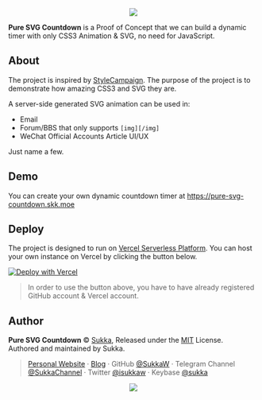 <div align="center">
  <img src="https://pure-svg-countdown.skk.moe/timer?title=Look%20mum%2C%20no%20JavaScript!&finish=OwO!%202038%20Year%20Problem!&time=2038-01-19T03%3A14%3A00.000Z#.png">
</div>

**Pure SVG Countdown** is a Proof of Concept that we can build a dynamic timer with only CSS3 Animation & SVG, no need for JavaScript.

## About

The project is inspired by [StyleCampaign](https://stylecampaign.com/blog/2016/04/building-a-dynamic-svg-timer/). The purpose of the project is to demonstrate how amazing CSS3 and SVG they are.

A server-side generated SVG animation can be used in:

- Email
- Forum/BBS that only supports `[img][/img]`
- WeChat Official Accounts Article UI/UX

Just name a few.

## Demo

You can create your own dynamic countdown timer at https://pure-svg-countdown.skk.moe

## Deploy

The project is designed to run on [Vercel Serverless Platform](https://vercel.com/home). You can host your own instance on Vercel by clicking the button below.

[![Deploy with Vercel](https://vercel.com/button)](https://vercel.com/new/git/external?repository-url=https%3A%2F%2Fgithub.com%2FSukkaW%2Fpure-svg-countdown%2Ftree%2Fmaster%2Fsrc)

> In order to use the button above, you have to have already registered GitHub account & Vercel account.

## Author

**Pure SVG Countdown** © [Sukka](https://github.com/SukkaW), Released under the [MIT](./LICENSE) License.<br>
Authored and maintained by Sukka.

> [Personal Website](https://skk.moe) · [Blog](https://blog.skk.moe) · GitHub [@SukkaW](https://github.com/SukkaW) · Telegram Channel [@SukkaChannel](https://t.me/SukkaChannel) · Twitter [@isukkaw](https://twitter.com/isukkaw) · Keybase [@sukka](https://keybase.io/sukka)

<p align="center">
  <a href="https://github.com/sponsors/SukkaW/">
    <img src="https://sponsor.cdn.skk.moe/sponsors.svg"/>
  </a>
</p>
